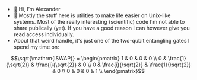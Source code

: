 - 👋 Hi, I’m Alexander
- 👀 Mostly the stuff here is utilities to make life easier on Unix-like systems. Most of the really interesting (scientific) code I'm not able to share publically (yet). If you have a good reason I can however give you read access individually.
- About that weird handle, it's just one of the two-qubit entangling gates I spend my time on:
```math
\sqrt{\mathrm{iSWAP}} = \begin{pmatrix}
	1 & 0                  & 0                  & 0 \\
	0 & \frac{1}{\sqrt{2}} & \frac{i}{\sqrt{2}} & 0 \\
	0 & \frac{i}{\sqrt{2}} & \frac{1}{\sqrt{2}} & 0 \\
	0 & 0                  & 0                  & 1 \\
\end{pmatrix}
```
